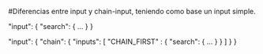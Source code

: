 #Diferencias entre input y chain-input, teniendo como base un input simple.


"input": {
	"search": {
		...
	}
}

"input": {
	"chain": {
		"inputs": [
			"CHAIN_FIRST" : {
				"search": {
					...
				}
			}
		]
	}
}

